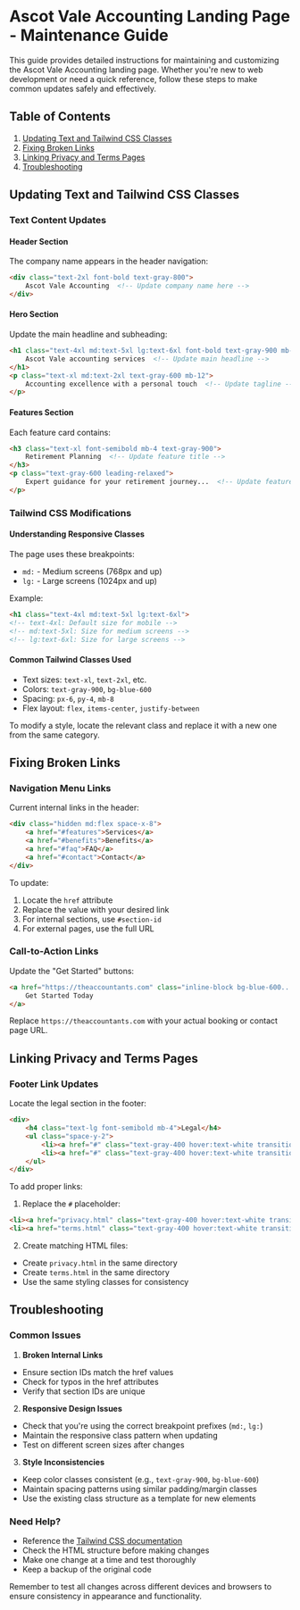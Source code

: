 # Ascot Vale Accounting Landing Page - Maintenance Guide

This guide provides detailed instructions for maintaining and customizing the Ascot Vale Accounting landing page. Whether you're new to web development or need a quick reference, follow these steps to make common updates safely and effectively.

## Table of Contents
1. [Updating Text and Tailwind CSS Classes](#updating-text-and-tailwind-css-classes)
2. [Fixing Broken Links](#fixing-broken-links)
3. [Linking Privacy and Terms Pages](#linking-privacy-and-terms-pages)
4. [Troubleshooting](#troubleshooting)

## Updating Text and Tailwind CSS Classes

### Text Content Updates

#### Header Section
The company name appears in the header navigation:
```html
<div class="text-2xl font-bold text-gray-800">
    Ascot Vale Accounting  <!-- Update company name here -->
</div>
```

#### Hero Section
Update the main headline and subheading:
```html
<h1 class="text-4xl md:text-5xl lg:text-6xl font-bold text-gray-900 mb-8">
    Ascot Vale accounting services  <!-- Update main headline -->
</h1>
<p class="text-xl md:text-2xl text-gray-600 mb-12">
    Accounting excellence with a personal touch  <!-- Update tagline -->
</p>
```

#### Features Section
Each feature card contains:
```html
<h3 class="text-xl font-semibold mb-4 text-gray-900">
    Retirement Planning  <!-- Update feature title -->
</h3>
<p class="text-gray-600 leading-relaxed">
    Expert guidance for your retirement journey...  <!-- Update feature description -->
</p>
```

### Tailwind CSS Modifications

#### Understanding Responsive Classes
The page uses these breakpoints:
- `md:` - Medium screens (768px and up)
- `lg:` - Large screens (1024px and up)

Example:
```html
<h1 class="text-4xl md:text-5xl lg:text-6xl">
<!-- text-4xl: Default size for mobile -->
<!-- md:text-5xl: Size for medium screens -->
<!-- lg:text-6xl: Size for large screens -->
```

#### Common Tailwind Classes Used
- Text sizes: `text-xl`, `text-2xl`, etc.
- Colors: `text-gray-900`, `bg-blue-600`
- Spacing: `px-6`, `py-4`, `mb-8`
- Flex layout: `flex`, `items-center`, `justify-between`

To modify a style, locate the relevant class and replace it with a new one from the same category.

## Fixing Broken Links

### Navigation Menu Links
Current internal links in the header:
```html
<div class="hidden md:flex space-x-8">
    <a href="#features">Services</a>
    <a href="#benefits">Benefits</a>
    <a href="#faq">FAQ</a>
    <a href="#contact">Contact</a>
</div>
```

To update:
1. Locate the `href` attribute
2. Replace the value with your desired link
3. For internal sections, use `#section-id`
4. For external pages, use the full URL

### Call-to-Action Links
Update the "Get Started" buttons:
```html
<a href="https://theaccountants.com" class="inline-block bg-blue-600...">
    Get Started Today
</a>
```
Replace `https://theaccountants.com` with your actual booking or contact page URL.

## Linking Privacy and Terms Pages

### Footer Link Updates
Locate the legal section in the footer:
```html
<div>
    <h4 class="text-lg font-semibold mb-4">Legal</h4>
    <ul class="space-y-2">
        <li><a href="#" class="text-gray-400 hover:text-white transition-colors duration-300">Privacy Policy</a></li>
        <li><a href="#" class="text-gray-400 hover:text-white transition-colors duration-300">Terms of Service</a></li>
    </ul>
</div>
```

To add proper links:
1. Replace the `#` placeholder:
```html
<li><a href="privacy.html" class="text-gray-400 hover:text-white transition-colors duration-300">Privacy Policy</a></li>
<li><a href="terms.html" class="text-gray-400 hover:text-white transition-colors duration-300">Terms of Service</a></li>
```

2. Create matching HTML files:
- Create `privacy.html` in the same directory
- Create `terms.html` in the same directory
- Use the same styling classes for consistency

## Troubleshooting

### Common Issues

1. **Broken Internal Links**
- Ensure section IDs match the href values
- Check for typos in the href attributes
- Verify that section IDs are unique

2. **Responsive Design Issues**
- Check that you're using the correct breakpoint prefixes (`md:`, `lg:`)
- Maintain the responsive class pattern when updating
- Test on different screen sizes after changes

3. **Style Inconsistencies**
- Keep color classes consistent (e.g., `text-gray-900`, `bg-blue-600`)
- Maintain spacing patterns using similar padding/margin classes
- Use the existing class structure as a template for new elements

### Need Help?
- Reference the [Tailwind CSS documentation](https://tailwindcss.com/docs)
- Check the HTML structure before making changes
- Make one change at a time and test thoroughly
- Keep a backup of the original code

Remember to test all changes across different devices and browsers to ensure consistency in appearance and functionality.